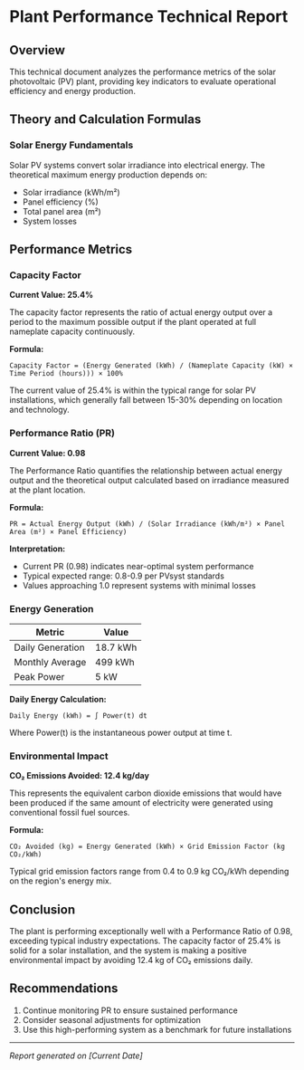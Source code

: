 # Plant Performance Technical Report

## Overview

This technical document analyzes the performance metrics of the solar photovoltaic (PV) plant, providing key indicators to evaluate operational efficiency and energy production.

## Theory and Calculation Formulas

### Solar Energy Fundamentals

Solar PV systems convert solar irradiance into electrical energy. The theoretical maximum energy production depends on:

- Solar irradiance (kWh/m²)
- Panel efficiency (%)
- Total panel area (m²)
- System losses

## Performance Metrics

### Capacity Factor

**Current Value: 25.4%**

The capacity factor represents the ratio of actual energy output over a period to the maximum possible output if the plant operated at full nameplate capacity continuously.

**Formula:**

```
Capacity Factor = (Energy Generated (kWh) / (Nameplate Capacity (kW) × Time Period (hours))) × 100%
```

The current value of 25.4% is within the typical range for solar PV installations, which generally fall between 15-30% depending on location and technology.

### Performance Ratio (PR)

**Current Value: 0.98**

The Performance Ratio quantifies the relationship between actual energy output and the theoretical output calculated based on irradiance measured at the plant location.

**Formula:**

```
PR = Actual Energy Output (kWh) / (Solar Irradiance (kWh/m²) × Panel Area (m²) × Panel Efficiency)
```

**Interpretation:**

- Current PR (0.98) indicates near-optimal system performance
- Typical expected range: 0.8-0.9 per PVsyst standards
- Values approaching 1.0 represent systems with minimal losses

### Energy Generation

| Metric           | Value    |
| ---------------- | -------- |
| Daily Generation | 18.7 kWh |
| Monthly Average  | 499 kWh  |
| Peak Power       | 5 kW     |

**Daily Energy Calculation:**

```
Daily Energy (kWh) = ∫ Power(t) dt
```

Where Power(t) is the instantaneous power output at time t.

### Environmental Impact

**CO₂ Emissions Avoided: 12.4 kg/day**

This represents the equivalent carbon dioxide emissions that would have been produced if the same amount of electricity were generated using conventional fossil fuel sources.

**Formula:**

```
CO₂ Avoided (kg) = Energy Generated (kWh) × Grid Emission Factor (kg CO₂/kWh)
```

Typical grid emission factors range from 0.4 to 0.9 kg CO₂/kWh depending on the region's energy mix.

## Conclusion

The plant is performing exceptionally well with a Performance Ratio of 0.98, exceeding typical industry expectations. The capacity factor of 25.4% is solid for a solar installation, and the system is making a positive environmental impact by avoiding 12.4 kg of CO₂ emissions daily.

## Recommendations

1. Continue monitoring PR to ensure sustained performance
2. Consider seasonal adjustments for optimization
3. Use this high-performing system as a benchmark for future installations

---

_Report generated on [Current Date]_
